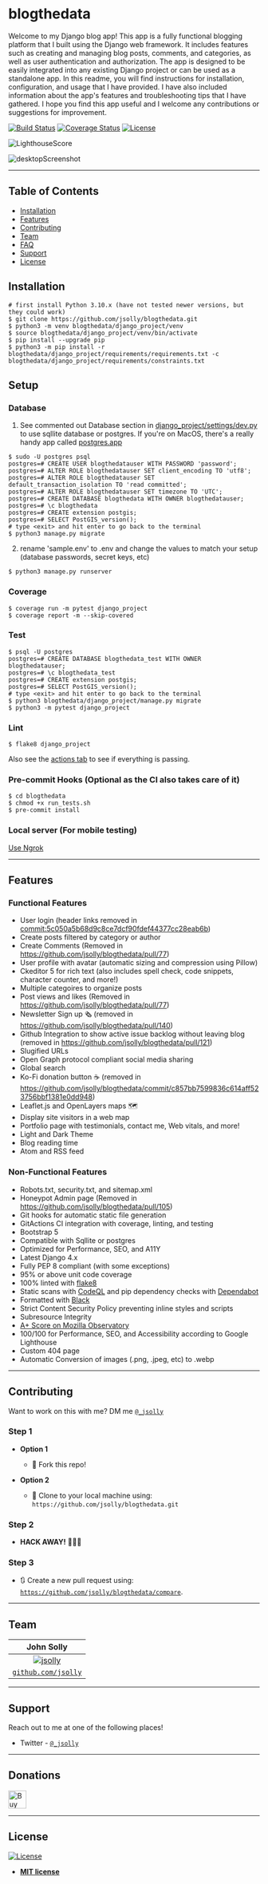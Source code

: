 # blogthedata

Welcome to my Django blog app! This app is a fully functional blogging platform that I built using the Django web framework. It includes features such as creating and managing blog posts, comments, and categories, as well as user authentication and authorization. The app is designed to be easily integrated into any existing Django project or can be used as a standalone app. In this readme, you will find instructions for installation, configuration, and usage that I have provided. I have also included information about the app's features and troubleshooting tips that I have gathered. I hope you find this app useful and I welcome any contributions or suggestions for improvement.

[![Build Status](http://img.shields.io/travis/badges/badgerbadgerbadger.svg?style=flat-square)](https://travis-ci.org/badges/badgerbadgerbadger)
[![Coverage Status](http://img.shields.io/coveralls/badges/badgerbadgerbadger.svg?style=flat-square)](https://coveralls.io/r/badges/badgerbadgerbadger)
[![License](http://img.shields.io/:license-mit-blue.svg?style=flat-square)](http://badges.mit-license.org)

![LighthouseScore](https://github.com/jsolly/jsolly/blob/main/assets/lighthouseStats.svg)

![desktopScreenshot](https://user-images.githubusercontent.com/9572232/183277781-adea9d73-6dc0-4971-ac3a-b14e2131d6f3.jpeg)

---

## Table of Contents

- [Installation](#installation)
- [Features](#features)
- [Contributing](#contributing)
- [Team](#team)
- [FAQ](#faq)
- [Support](#support)
- [License](#license)

## Installation

```shell
# first install Python 3.10.x (have not tested newer versions, but they could work)
$ git clone https://github.com/jsolly/blogthedata.git
$ python3 -m venv blogthedata/django_project/venv
$ source blogthedata/django_project/venv/bin/activate
$ pip install --upgrade pip
$ python3 -m pip install -r blogthedata/django_project/requirements/requirements.txt -c blogthedata/django_project/requirements/constraints.txt
```
## Setup

### Database

1. See commented out Database section in
  [django_project/settings/dev.py](https://github.com/jsolly/blogthedata/blob/master/django_project/django_project/settings/dev.py)
  to use sqllite database or postgres. If you're on MacOS, there's a really handy app called [postgres.app](https://postgresapp.com/)
  ```shell
  $ sudo -U postgres psql
  postgres=# CREATE USER blogthedatauser WITH PASSWORD 'password';
  postgres=# ALTER ROLE blogthedatauser SET client_encoding TO 'utf8';
  postgres=# ALTER ROLE blogthedatauser SET default_transaction_isolation TO 'read committed';
  postgres=# ALTER ROLE blogthedatauser SET timezone TO 'UTC';
  postgres=# CREATE DATABASE blogthedata WITH OWNER blogthedatauser;
  postgres=# \c blogthedata
  postgres=# CREATE extension postgis;
  postgres=# SELECT PostGIS_version();
  # type <exit> and hit enter to go back to the terminal
  $ python3 manage.py migrate
  ```
2. rename 'sample.env' to .env and change the values to match your setup
  (database passwords, secret keys, etc)
  ```shell
  $ python3 manage.py runserver
  ```
  
  
### Coverage

```shell
$ coverage run -m pytest django_project
$ coverage report -m --skip-covered
```

### Test

```shell
$ psql -U postgres
postgres=# CREATE DATABASE blogthedata_test WITH OWNER blogthedatauser;
postgres=# \c blogthedata_test
postgres=# CREATE extension postgis;
postgres=# SELECT PostGIS_version();
# type <exit> and hit enter to go back to the terminal
$ python3 blogthedata/django_project/manage.py migrate
$ python3 -m pytest django_project
```

### Lint

```shell
$ flake8 django_project
```

Also see the [actions tab](https://github.com/jsolly/blogthedata/actions)
to see if everything is passing.

### Pre-commit Hooks (Optional as the CI also takes care of it)
```
$ cd blogthedata
$ chmod +x run_tests.sh
$ pre-commit install
```

### Local server (For mobile testing)
[Use Ngrok](https://ngrok.com/)

---

## Features

### Functional Features

- User login (header links removed in
  [commit:5c050a5b68d9c8ce7dcf90fdef44377cc28eab6b](https://github.com/jsolly/blogthedata/commit/5c050a5b68d9c8ce7dcf90fdef44377cc28eab6b))
- Create posts filtered by category or author
- Create Comments (Removed in https://github.com/jsolly/blogthedata/pull/77)
- User profile with avatar (automatic sizing and compression using Pillow)
- Ckeditor 5 for rich text (also includes spell check, code snippets, character
  counter, and more!)
- Multiple categoires to organize posts
- Post views and likes (Removed in
  https://github.com/jsolly/blogthedata/pull/77)
- Newsletter Sign up 🗞 (removed in https://github.com/jsolly/blogthedata/pull/140)
- Github Integration to show active issue backlog without leaving blog (removed
  in https://github.com/jsolly/blogthedata/pull/121)
- Slugified URLs
- Open Graph protocol compliant social media sharing
- Global search
- Ko-Fi donation button ☕️ (removed in https://github.com/jsolly/blogthedata/commit/c857bb7599836c614aff523756bbf1381e0dd948)
- Leaflet.js and OpenLayers maps 🗺
- Display site visitors in a web map
- Portfolio page with testimonials, contact me, Web vitals, and more!
- Light and Dark Theme
- Blog reading time
- Atom and RSS feed

### Non-Functional Features

- Robots.txt, security.txt, and sitemap.xml
- Honeypot Admin page (Removed in
  https://github.com/jsolly/blogthedata/pull/105)
- Git hooks for automatic static file generation
- GitActions CI integration with coverage, linting, and testing
- Bootstrap 5
- Compatible with Sqllite or postgres
- Optimized for Performance, SEO, and A11Y
- Latest Django 4.x
- Fully PEP 8 compliant (with some exceptions)
- 95% or above unit code coverage
- 100% linted with [flake8](<[url](https://pypi.org/project/flake8/)>)
- Static scans with [CodeQL](<[url](https://codeql.github.com/)>) and pip
  dependency checks with [Dependabot](<[url](https://github.com/dependabot)>)
- Formatted with [Black](<[url](https://pypi.org/project/black/)>)
- Strict Content Security Policy preventing inline styles and scripts
- Subresource Integrity
- [A+ Score on Mozilla Observatory](<[url](https://observatory.mozilla.org/analyze/blogthedata.com)>)
- 100/100 for Performance, SEO, and Accessibility according to Google Lighthouse
- Custom 404 page
- Automatic Conversion of images (.png, .jpeg, etc) to .webp

---

## Contributing

Want to work on this with me? DM me
<a href="https://twitter.com/_jsolly" rel="noopener noreferrer" target="_blank">
`@_jsolly`</a>

### Step 1

- **Option 1**

  - 🍴 Fork this repo!

- **Option 2**
  - 👯 Clone to your local machine using:
    `https://github.com/jsolly/blogthedata.git`

### Step 2

- **HACK AWAY!** 🔨🔨🔨

### Step 3

- 🔃 Create a new pull request using:
  <a href="https://github.com/jsolly/blogthedata/compare" rel="noopener noreferrer" target="_blank">
  `https://github.com/jsolly/blogthedata/compare`</a>.

---

## Team

|                                               John Solly                                               |
| :----------------------------------------------------------------------------------------------------: |
|   [![jsolly](https://avatars1.githubusercontent.com/u/9572232?v=3&s=200)](https://github.com/jsolly)   |
| <a href="https://github.com/jsolly" rel="noopener noreferrer" target="_blank"> `github.com/jsolly`</a> |

---

## Support

Reach out to me at one of the following places!

- Twitter -
  <a href="https://twitter.com/_jsolly" rel="noopener noreferrer" target="_blank">
  `@_jsolly`</a>

---

## Donations

<a href='https://ko-fi.com/S6S6CSR2Q' rel="noopener noreferrer" target='_blank'><img height='36' style='border:0px;height:36px;' src='https://cdn.ko-fi.com/cdn/kofi2.png?v=3' border='0' alt='Buy Me a Coffee at ko-fi.com'></a>

---

## License

[![License](http://img.shields.io/:license-mit-blue.svg?style=flat-square)](http://badges.mit-license.org)

- **[MIT license](http://opensource.org/licenses/mit-license.php)**
